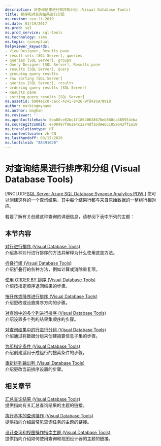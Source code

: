 ```yaml
---
description: 对查询结果进行排序和分组 (Visual Database Tools)
title: 排序和对查询结果进行分组
ms.custom: seo-lt-2019
ms.date: 01/19/2017
ms.prod: sql
ms.prod_service: sql-tools
ms.technology: ssms
ms.topic: conceptual
helpviewer_keywords:
- View Designer, Results pane
- result sets [SQL Server], queries
- queries [SQL Server], groups
- Query Designer [SQL Server], Results pane
- results [SQL Server], query
- grouping query results
- row sorting [SQL Server]
- queries [SQL Server], results
- ordering query results [SQL Server]
- Results pane
- sorting query results [SQL Server]
ms.assetid: b004e1c0-cacc-4241-9426-9fd426978918
author: markingmyname
ms.author: maghan
ms.reviewer: ''
ms.openlocfilehash: 5ea08ce02bc1f18640638676eb868ca385954eba
ms.sourcegitcommit: e700497f962e4c2274df16d9e651059b42ff1a10
ms.translationtype: HT
ms.contentlocale: zh-CN
ms.lasthandoff: 08/17/2020
ms.locfileid: "88491620"
---
```

# <a name="sort-and-group-query-results-visual-database-tools"></a>对查询结果进行排序和分组 (Visual Database Tools)
[!INCLUDE[SQL Server Azure SQL Database Synapse Analytics PDW ](../../includes/applies-to-version/sql-asdb-asdbmi-asa-pdw.md)]
您可以创建这样的一个查询结果，其中每个结果行都与来自原始数据的一整组行相对应。  
  
若要了解有关创建这种查询的详细信息，请参阅下表中所列的主题：  
  
## <a name="in-this-section"></a>本节内容  
[对行进行排序 (Visual Database Tools)](../../ssms/visual-db-tools/sort-rows-visual-database-tools.md)  
介绍各种对行进行排序的方法并解释为什么使用这些方法。  
  
[折叠行组 (Visual Database Tools)](../../ssms/visual-db-tools/collapse-groups-of-rows-visual-database-tools.md)  
介绍折叠行的各种方法，例如计算或消除重复项。  
  
[使用 ORDER BY 排序 (Visual Database Tools)](../../ssms/visual-db-tools/sort-with-order-by-visual-database-tools.md)  
介绍按指定顺序返回结果的步骤。  
  
[按升序或降序进行排序 (Visual Database Tools)](../../ssms/visual-db-tools/sort-in-ascending-or-descending-order-visual-database-tools.md)  
介绍更改或设置排序方向的步骤。  
  
[对查询中的多个列进行排序 (Visual Database Tools)](../../ssms/visual-db-tools/sort-multiple-columns-in-queries-visual-database-tools.md)  
介绍设置多个列的结果集顺序的步骤。  
  
[对查询结果中的行进行分组 (Visual Database Tools)](../../ssms/visual-db-tools/group-rows-in-query-results-visual-database-tools.md)  
介绍通过将数据分组来创建摘要信息子集的步骤。  
  
[为组指定条件 (Visual Database Tools)](../../ssms/visual-db-tools/specify-conditions-for-groups-visual-database-tools.md)  
介绍创建适用于成组行的搜索条件的步骤。  
  
[重新排列输出列 (Visual Database Tools)](../../ssms/visual-db-tools/reorder-output-columns-visual-database-tools.md)  
介绍更改当前排序设置的步骤。  
  
## <a name="related-sections"></a>相关章节  
[汇总查询结果 (Visual Database Tools)](../../ssms/visual-db-tools/summarize-query-results-visual-database-tools.md)  
提供指向有关汇总查询结果的主题的链接。  
  
[执行基本的查询操作 (Visual Database Tools)](../../ssms/visual-db-tools/perform-basic-operations-with-queries-visual-database-tools.md)  
提供指向介绍最常见查询任务的主题的链接。  
  
[设计查询和视图操作指南主题 (Visual Database Tools)](../../ssms/visual-db-tools/design-queries-and-views-how-to-topics-visual-database-tools.md)  
提供指向介绍如何使用查询和视图设计器的主题的链接。  
  
